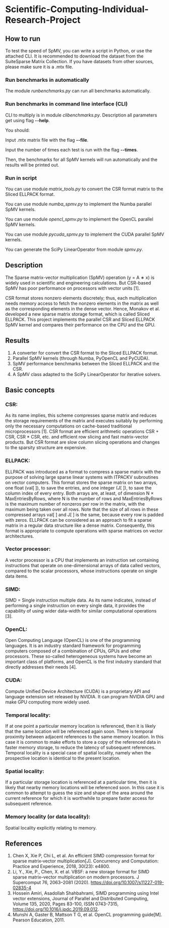 # Scientific-Computing-Individual-Research-Project
## How to run
To test the speed of SpMV, you can write a script in Python, or use the attached CLI.
It is recommended to download the dataset from the SuiteSparse Matrix Collection. If you have datasets from other sources, please make sure it is a .mtx file.

### Run benchmarks in automatically
The module _runbenchmarks.py_ can run all benchmarks automatically.

### Run benchmarks in command line interface (CLI)
CLI to multiply is in module _clibenchmarks.py_. Description all parameters get using flag **--help**. 

You should: 

Input .mtx matrix file with the flag **--file**.

Input the number of times each test is run with the flag **--times**.

Then, the benchmarks for all SpMV kernels will run automatically and the results will be printed out.

### Run in script
You can use module _matrix_tools.py_ to convert the CSR format matrix to the Sliced ELLPACK format.

You can use module _numba_spmv.py_ to implement the Numba parallel SpMV kernels.

You can use module _opencl_spmv.py_ to implement the OpenCL parallel SpMV kernels.

You can use module _pycuda_spmv.py_ to implement the CUDA parallel SpMV kernels.

You can generate the SciPy LinearOperator from module _spmv.py_.

## Description
The Sparse matrix-vector multiplication (SpMV) operation (y = A ∗ x) is widely used in scientific and engineering calculations. But CSR-based SpMV has poor performance on processors with vector units [1].

CSR format stores nonzero elements discretely; thus, each multiplication needs memory access to fetch the nonzero elements in the matrix as well as the corresponding elements in the dense vector. Hence, Monakov et al. developed a new sparse matrix storage format, which is called Sliced ELLPACK. This project implements the parallel CSR and Sliced ELLPACK SpMV kernel and compares their performance on the CPU and the GPU.

## Results
1.	A converter for convert the CSR format to the Sliced ELLPACK format.
2.	Parallel SpMV kernels (through Numba, PyOpenCL and PyCUDA).
3.	SpMV performance benchmarks between the Sliced ELLPACK and the CSR.
4.	A SpMV class adapted to the SciPy LinearOperator for iterative solvers.

## Basic concepts
### CSR:
As its name implies, this scheme compresses sparse matrix and reduces the storage requirements of the matrix and executes suitably by performing only the necessary computations on cache-based traditional microprocessors [1].
CSR format are efficient arithmetic operations CSR + CSR, CSR * CSR, etc. and efficient row slicing and fast matrix-vector products. But CSR format are slow column slicing operations and changes to the sparsity structure are expensive.

### ELLPACK:
ELLPACK was introduced as a format to compress a sparse matrix with the purpose of solving large sparse linear systems with ITPACKV subroutines on vector computers.
This format stores the sparse matrix on two arrays, one float (val[ ]), to save the entries, and one integer (J[ ]), to save the column index of every entry. Both arrays are, at least, of dimension N × MaxEntriesByRows, where N is the number of rows and MaxEntriesByRows is the maximum number of nonzeros per row in the matrix, with the maximum being taken over all rows. Note that the size of all rows in these compressed arrays val[ ] and J[ ] is the same, because every row is padded with zeros.
ELLPACK can be considered as an approach to fit a sparse matrix in a regular data structure like a dense matrix. Consequently, this format is appropriate to compute operations with sparse matrices on vector architectures.

### Vector processor:
A vector processor is a CPU that implements an instruction set containing instructions that operate on one-dimensional arrays of data called vectors, compared to the scalar processors, whose instructions operate on single data items.

### SIMD:
SIMD = Single instruction multiple data.
As its name indicates, instead of performing a single instruction on every single data, it provides the capability of using wider data-width for similar computational operations [3].

### OpenCL:
Open Computing Language (OpenCL) is one of the programming languages. It is an industry standard framework for programming computers composed of a combination of CPUs, GPUs and other processors. These so-called heterogeneous systems have become an important class of platforms, and OpenCL is the first industry standard that directly addresses their needs [4].

### CUDA:
Compute Unified Device Architecture (CUDA) is a proprietary API and language extension set released by NVIDIA. It can program NVIDIA GPU and make GPU computing more widely used.

### Temporal locality:
If at one point a particular memory location is referenced, then it is likely that the same location will be referenced again soon. There is temporal proximity between adjacent references to the same memory location. In this case it is common to make efforts to store a copy of the referenced data in faster memory storage, to reduce the latency of subsequent references. Temporal locality is a special case of spatial locality, namely when the prospective location is identical to the present location.

### Spatial locality:
If a particular storage location is referenced at a particular time, then it is likely that nearby memory locations will be referenced soon. In this case it is common to attempt to guess the size and shape of the area around the current reference for which it is worthwhile to prepare faster access for subsequent reference.

### Memory locality (or data locality):
Spatial locality explicitly relating to memory.

## References
1.	Chen X, Xie P, Chi L, et al. An efficient SIMD compression format for sparse matrix‐vector multiplication[J]. Concurrency and Computation: Practice and Experience, 2018, 30(23): e4800.
2.	Li, Y., Xie, P., Chen, X. et al. VBSF: a new storage format for SIMD sparse matrix–vector multiplication on modern processors. J Supercomput 76, 2063–2081 (2020). https://doi.org/10.1007/s11227-019-02835-4
3.	Hossein Amiri, Asadollah Shahbahrami, SIMD programming using Intel vector extensions, Journal of Parallel and Distributed Computing, Volume 135, 2020, Pages 83-100, ISSN 0743-7315, https://doi.org/10.1016/j.jpdc.2019.09.012.
4.	Munshi A, Gaster B, Mattson T G, et al. OpenCL programming guide[M]. Pearson Education, 2011.

